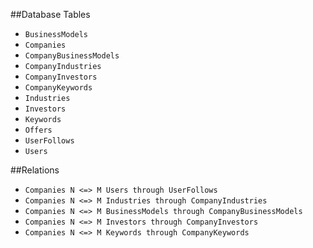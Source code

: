 ##Database Tables
* `BusinessModels`
* `Companies`
* `CompanyBusinessModels`
* `CompanyIndustries`
* `CompanyInvestors`
* `CompanyKeywords`
* `Industries`
* `Investors`
* `Keywords`
* `Offers`
* `UserFollows`
* `Users`

##Relations
* `Companies N <=> M Users through UserFollows`
* `Companies N <=> M Industries through CompanyIndustries`
* `Companies N <=> M BusinessModels through CompanyBusinessModels`
* `Companies N <=> M Investors through CompanyInvestors`
* `Companies N <=> M Keywords through CompanyKeywords`